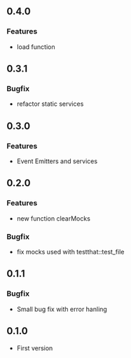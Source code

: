 ## 0.4.0
### Features
* load function

## 0.3.1
### Bugfix
* refactor static services

## 0.3.0
### Features
* Event Emitters and services

## 0.2.0
### Features
* new function clearMocks
### Bugfix
* fix mocks used with testthat::test_file

## 0.1.1
### Bugfix
* Small bug fix with error hanling

## 0.1.0
* First version

